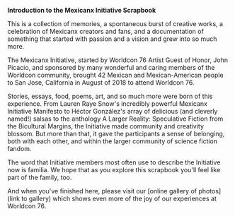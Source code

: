 **Introduction to the Mexicanx Initiative Scrapbook**

This is a collection of memories, a spontaneous burst of creative works, a celebration of Mexicanx creators and fans, and a documentation of something that started with passion and a vision and grew into so much more.

The Mexicanx Initiative, started by Worldcon 76 Artist Guest of Honor, John Picacio, and sponsored by many wonderful and caring members of the Worldcon community, brought 42 Mexican and Mexican-American people to San Jose, California in August of 2018 to attend Worldcon 76.

Stories, essays, food, poems, art, and so much more were born of this experience. From Lauren Raye Snow's incredibly powerful Mexicanx Initiative Manifesto to Héctor González's array of delicious (and cleverly named!) salsas to the anthology A Larger Reality: Speculative Fiction from the Bicultural Margins, the Initiative made community and creativity blossom. But more than that, it gave the participants a sense of belonging, both with each other, and within the larger community of science fiction fandom.

The word that Initiative members most often use to describe the Initiative now is familia. We hope that as you explore this scrapbook you'll feel like part of the family, too.

And when you've finished here, please visit our [online gallery of photos](link to gallery) which shows even more of the joy of our experiences at Worldcon 76.

